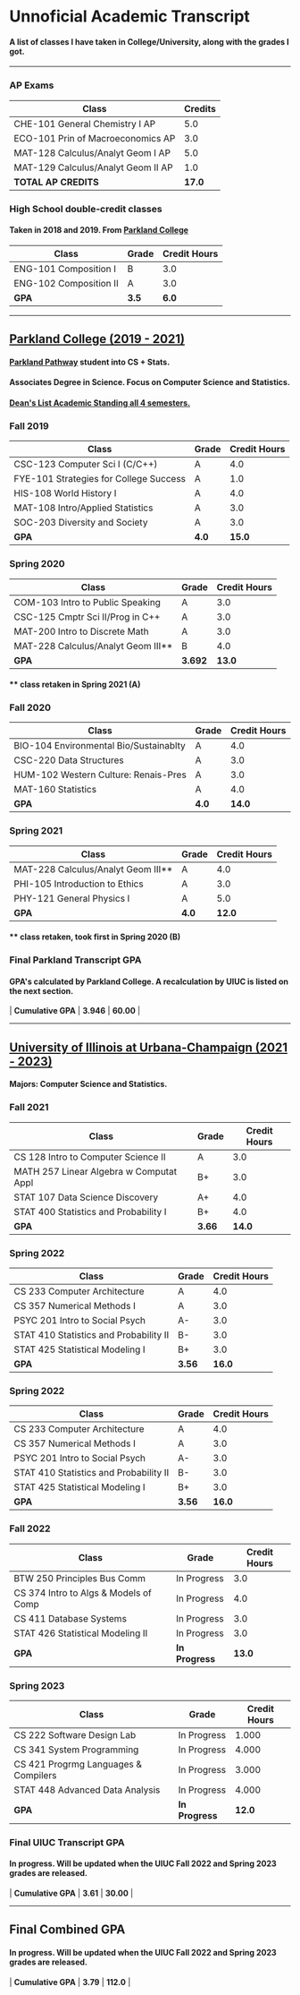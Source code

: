 # Unnoficial Academic Transcript

#### A list of classes I have taken in College/University, along with the grades I got.

---

### AP Exams

| Class | Credits |
| ---------------------------------- | ----- |
| CHE-101 General Chemistry I AP | 5.0 |
| ECO-101 Prin of Macroeconomics AP | 3.0 |
| MAT-128 Calculus/Analyt Geom I AP | 5.0 |
| MAT-129 Calculus/Analyt Geom II AP | 1.0 |
| **TOTAL AP CREDITS** | **17.0** |

### High School double-credit classes

#### Taken in 2018 and 2019. From [Parkland College](https://www.parkland.edu/)

| Class | Grade | Credit Hours |
| ---------------------- | -- | --- |
| ENG-101 Composition I | B | 3.0 |
| ENG-102 Composition II | A | 3.0 |
| **GPA** | **3.5** | **6.0** |

---

## [Parkland College (2019 - 2021)](https://www.parkland.edu/)

#### [Parkland Pathway](https://www.parkland.edu/Main/About-Parkland/Department-Office-Directory/Admissions-Records/Pathway-to-UIUC) student into CS + Stats.  
#### Associates Degree in Science. Focus on Computer Science and Statistics.  
#### **[Dean's List Academic Standing all 4 semesters.](https://www.parkland.edu/Audience/Current-Students/Deans-List)**  

### Fall 2019

| Class | Grade | Credit Hours |
| -------------------------------------- | ----- | ---- |
| CSC-123 Computer Sci I (C/C++) | A | 4.0 |
| FYE-101 Strategies for College Success | A | 1.0 |
| HIS-108 World History I | A | 4.0 |
| MAT-108 Intro/Applied Statistics | A | 3.0 |
| SOC-203 Diversity and Society | A | 3.0 |
| **GPA** | **4.0** | **15.0** |

### Spring 2020

| Class | Grade | Credit Hours |
| ---------------------------------- | ----- | ---- |
| COM-103 Intro to Public Speaking | A | 3.0 |
| CSC-125 Cmptr Sci II/Prog in C++ | A | 3.0 |
| MAT-200 Intro to Discrete Math | A | 3.0 |
| MAT-228 Calculus/Analyt Geom III** | B | 4.0 |
| **GPA** | **3.692** | **13.0** |

#### ** class retaken in Spring 2021 (A)

### Fall 2020

| Class | Grade | Credit Hours |
| -------------------------------------- | ----- | ---- |
| BIO-104 Environmental Bio/Sustainablty | A | 4.0 |
| CSC-220 Data Structures | A | 3.0 |
| HUM-102 Western Culture: Renais-Pres | A | 3.0 |
| MAT-160 Statistics | A | 4.0 |
| **GPA** | **4.0** | **14.0** |

### Spring 2021

| Class | Grade | Credit Hours |
| ---------------------------------- | ----- | ---- |
| MAT-228 Calculus/Analyt Geom III** | A | 4.0 |
| PHI-105 Introduction to Ethics | A | 3.0 |
| PHY-121 General Physics I | A | 5.0 |
| **GPA** | **4.0** | **12.0** |

#### ** class retaken, took first in Spring 2020 (B)

### Final Parkland Transcript GPA
#### **GPA's calculated by Parkland College. A recalculation by UIUC is listed on the next section.**

| **Cumulative GPA** | **3.946** | **60.00** |

---

## [University of Illinois at Urbana-Champaign (2021 - 2023)](https://illinois.edu/)

#### Majors: Computer Science and Statistics.  

### Fall 2021

| Class | Grade | Credit Hours |
| --------------------------------------- | ----- | ---- |
| CS 128 Intro to Computer Science II | A | 3.0 |
| MATH 257 Linear Algebra w Computat Appl | B+ | 3.0 |
| STAT 107 Data Science Discovery | A+ | 4.0 |
| STAT 400 Statistics and Probability I | B+ | 4.0 |
| **GPA** | **3.66** | **14.0** |

### Spring 2022

| Class | Grade | Credit Hours |
| -------------------------------------- | ----- | ---- |
| CS 233 Computer Architecture | A | 4.0 |
| CS 357 Numerical Methods I | A | 3.0 |
| PSYC 201 Intro to Social Psych | A- | 3.0 |
| STAT 410 Statistics and Probability II | B- | 3.0 |
| STAT 425 Statistical Modeling I | B+ | 3.0 |
| **GPA** | **3.56** | **16.0** |

### Spring 2022

| Class | Grade | Credit Hours |
| -------------------------------------- | ----- | ---- |
| CS 233 Computer Architecture | A | 4.0 |
| CS 357 Numerical Methods I | A | 3.0 |
| PSYC 201 Intro to Social Psych | A- | 3.0 |
| STAT 410 Statistics and Probability II | B- | 3.0 |
| STAT 425 Statistical Modeling I | B+ | 3.0 |
| **GPA** | **3.56** | **16.0** |

### Fall 2022

| Class | Grade | Credit Hours |
| ------------------------------------- | ----------- | ---- |
| BTW 250 Principles Bus Comm | In Progress | 3.0 |
| CS 374 Intro to Algs & Models of Comp | In Progress | 4.0 |
| CS 411 Database Systems | In Progress | 3.0 |
| STAT 426 Statistical Modeling II | In Progress | 3.0 |
| **GPA** | **In Progress** | **13.0** |

### Spring 2023

| Class | Grade | Credit Hours |
| -------------------------------------- | ----------- | ---- |
| CS 222 Software Design Lab | In Progress | 1.000
| CS 341 System Programming | In Progress | 4.000
| CS 421 Progrmg Languages & Compilers | In Progress | 3.000
| STAT 448 Advanced Data Analysis | In Progress | 4.000
| **GPA** | **In Progress** | **12.0** |

### Final UIUC Transcript GPA

#### **In progress. Will be updated when the UIUC Fall 2022 and Spring 2023 grades are released.**

| **Cumulative GPA** | **3.61** | **30.00** |

---

## Final Combined GPA

#### **In progress. Will be updated when the UIUC Fall 2022 and Spring 2023 grades are released.**

| **Cumulative GPA** | **3.79** | **112.0** |
